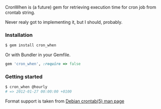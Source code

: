 CronWhen is (a future) gem for retrieving execution time for cron job from crontab string.

Never realy got to implementing it, but I should, probably.

### Installation

```sh
$ gem install cron_when
```

Or with Bundler in your Gemfile.

```ruby
gem 'cron_when', :require => false
```


### Getting started

```sh
$ cron_when @hourly
# => 2012-01-27 00:00:00 +0100
```

Format support is taken from [Debian crontab(5) man page](http://manpages.debian.net/cgi-bin/man.cgi?query=crontab&sektion=5&apropos=0&manpath= "crontab man page")
